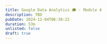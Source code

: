 ```yaml
---
title: Google Data Analytics 🎓 - Module 4
description: TBD
pubDate: 2024-12-04T06:38:22
duration: 53m
unlisted: false
draft: true
---
```

